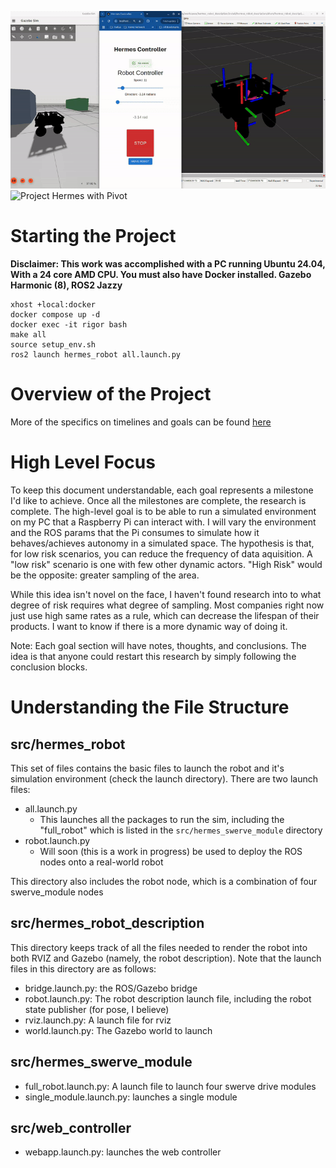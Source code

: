 ![Project Hermes Full](/assets/DemoAll.gif "Project Hermes")
![Project Hermes with Pivot](/assets/pivot.gif "Project Hermes")

# Starting the Project

**Disclaimer: This work was accomplished with a PC running Ubuntu 24.04, With a 24 core AMD CPU. You must also have Docker installed. Gazebo Harmonic (8), ROS2 Jazzy**

```
xhost +local:docker
docker compose up -d
docker exec -it rigor bash
make all
source setup_env.sh
ros2 launch hermes_robot all.launch.py 
```

# Overview of the Project

More of the specifics on timelines and goals can be found [here](/LIVING_DOC.md)

# High Level Focus

To keep this document understandable, each goal represents a milestone I'd like to achieve. Once all the milestones are complete, the research is complete. The high-level goal is to be able to run a simulated environment on my PC that a Raspberry Pi can interact with. I will vary the environment and the ROS params that the Pi consumes to simulate how it behaves/achieves autonomy in a simulated space. The hypothesis is that, for low risk scenarios, you can reduce the frequency of data aquisition. A "low risk" scenario is one with few other dynamic actors. "High Risk" would be the opposite: greater sampling of the area. 

While this idea isn't novel on the face, I haven't found research into to what degree of risk requires what degree of sampling. Most companies right now just use high same rates as a rule, which can decrease the lifespan of their products. I want to know if there is a more dynamic way of doing it.

Note: Each goal section will have notes, thoughts, and conclusions. The idea is that anyone could restart this research by simply following the conclusion blocks.

# Understanding the File Structure

## src/hermes_robot

This set of files contains the basic files to launch the robot and it's simulation environment (check the launch directory). There are two launch files:

- all.launch.py
    - This launches all the packages to run the sim, including the "full_robot" which is listed in the `src/hermes_swerve_module` directory
- robot.launch.py
    - Will soon (this is a work in progress) be used to deploy the ROS nodes onto a real-world robot

This directory also includes the robot node, which is a combination of four swerve_module nodes

## src/hermes_robot_description

This directory keeps track of all the files needed to render the robot into both RVIZ and Gazebo (namely, the robot description). Note that the launch files in this directory are as follows:

- bridge.launch.py: the ROS/Gazebo bridge
- robot.launch.py: The robot description launch file, including the robot state publisher (for pose, I believe)
- rviz.launch.py: A launch file for rviz
- world.launch.py: The Gazebo world to launch

## src/hermes_swerve_module

- full_robot.launch.py: A launch file to launch four swerve drive modules
- single_module.launch.py: launches a single module


## src/web_controller

- webapp.launch.py: launches the web controller